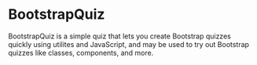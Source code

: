 # BootstrapQuiz
BootstrapQuiz is a simple quiz that lets you create Bootstrap quizzes quickly using utilites and JavaScript, and may be used to try out Bootstrap quizzes like classes, components, and more.
